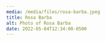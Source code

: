 ```yaml
---
media: /media/files/rosa-barba.jpeg
title: Rosa Barba
alt: Photo of Rosa Barba
date: 2022-05-04T12:34:00-0500
---
```


